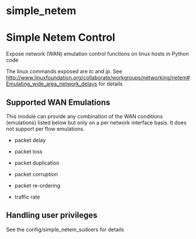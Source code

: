 # simple_netem

Simple Netem Control
====================

Expose network (WAN) emulation control functions on linux hosts in Python code

The linux commands exposed are *tc* and *ip*.
See 
http://www.linuxfoundation.org/collaborate/workgroups/networking/netem#Emulating_wide_area_network_delays
for details

Supported WAN Emulations
------------------------

This module can provide any combination of the WAN conditions (emulations)
listed below but only on a per network interface basis. It does not support
per flow emulations.

* packet delay

* packet loss

* packet duplication

* packet corruption

* packet re-ordering

* traffic rate


Handling user privileges
------------------------

See the config/simple_netem_sudoers for details
